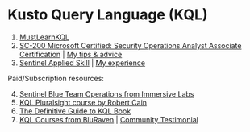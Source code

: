 <h1>Kusto Query Language (KQL)</h1>

1. [MustLearnKQL](https://aka.ms/mustlearnkql)
2. [SC-200 Microsoft Certified: Security Operations Analyst Associate Certification](https://learn.microsoft.com/en-us/credentials/certifications/security-operations-analyst) | [My tips & advice](https://www.linkedin.com/feed/update/urn:li:activity:7150047254576336896/)
3. [Sentinel Applied Skill](https://learn.microsoft.com/en-us/credentials/applied-skills/configure-siem-security-operations-using-microsoft-sentinel/) |
[My experience](https://www.linkedin.com/feed/update/urn:li:activity:7125185465216823298/)

Paid/Subscription resources:

4. [Sentinel Blue Team Operations from Immersive Labs](https://www.linkedin.com/feed/update/urn:li:activity:7182009442090024960/)
5. [KQL Pluralsight course by Robert Cain](https://www.pluralsight.com/courses/kusto-query-language-kql-from-scratch)
6. [The Definitive Guide to KQL Book](https://www.microsoftpressstore.com/store/definitive-guide-to-kql-using-kusto-query-language-9780138293383)
7. [KQL Courses from BluRaven](https://academy.bluraven.io/courses) | [Community Testimonial](https://www.linkedin.com/feed/update/urn:li:activity:7234549034055610368/)